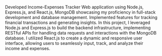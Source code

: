Developed Income-Expenses Tracker Web application using Node.js, Express.js, and React.js, MongoDB showcasing my proficiency in full-stack development and database management.
Implemented features for tracking financial transactions and generating insights.
In this project, I leveraged Node.js and Express.js to build the backend infrastructure, implementing RESTful APIs for handling data requests and interactions with the MongoDB database.
I utilized React.js to create a dynamic and responsive user interface, allowing users to seamlessly input, track, and analyze their income and expenses.
